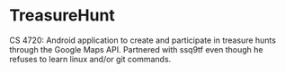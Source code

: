 # TreasureHunt
CS 4720: Android application to create and participate in treasure hunts through the Google Maps API. Partnered with ssq9tf even though he refuses to learn linux and/or git commands.
